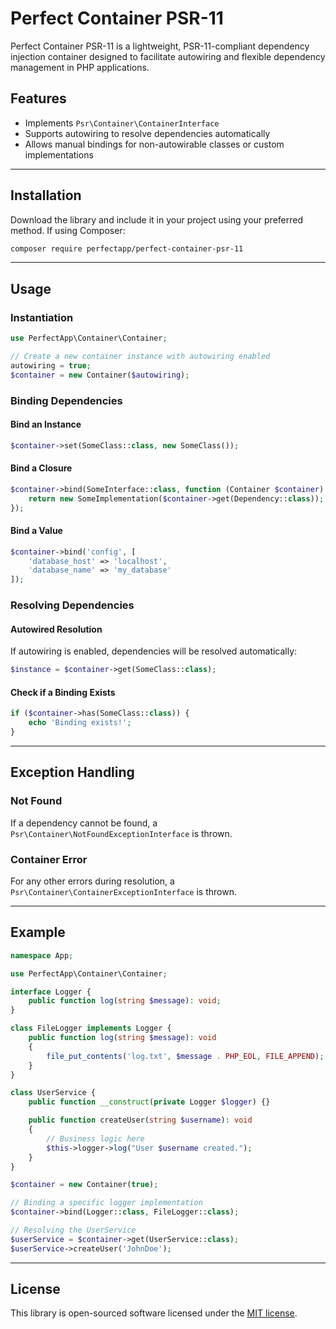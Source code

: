 # Perfect Container PSR-11

Perfect Container PSR-11 is a lightweight, PSR-11-compliant dependency injection container designed to facilitate autowiring and flexible dependency management in PHP applications.

## Features

- Implements `Psr\Container\ContainerInterface`
- Supports autowiring to resolve dependencies automatically
- Allows manual bindings for non-autowirable classes or custom implementations

---

## Installation

Download the library and include it in your project using your preferred method. If using Composer:

```bash
composer require perfectapp/perfect-container-psr-11
```

---

## Usage

### Instantiation

```php
use PerfectApp\Container\Container;

// Create a new container instance with autowiring enabled
autowiring = true;
$container = new Container($autowiring);
```

### Binding Dependencies

#### Bind an Instance

```php
$container->set(SomeClass::class, new SomeClass());
```

#### Bind a Closure

```php
$container->bind(SomeInterface::class, function (Container $container) {
    return new SomeImplementation($container->get(Dependency::class));
});
```

#### Bind a Value

```php
$container->bind('config', [
    'database_host' => 'localhost',
    'database_name' => 'my_database'
]);
```

### Resolving Dependencies

#### Autowired Resolution

If autowiring is enabled, dependencies will be resolved automatically:

```php
$instance = $container->get(SomeClass::class);
```

#### Check if a Binding Exists

```php
if ($container->has(SomeClass::class)) {
    echo 'Binding exists!';
}
```

---

## Exception Handling

### Not Found

If a dependency cannot be found, a `Psr\Container\NotFoundExceptionInterface` is thrown.

### Container Error

For any other errors during resolution, a `Psr\Container\ContainerExceptionInterface` is thrown.

---

## Example

```php
namespace App;

use PerfectApp\Container\Container;

interface Logger {
    public function log(string $message): void;
}

class FileLogger implements Logger {
    public function log(string $message): void
    {
        file_put_contents('log.txt', $message . PHP_EOL, FILE_APPEND);
    }
}

class UserService {
    public function __construct(private Logger $logger) {}

    public function createUser(string $username): void
    {
        // Business logic here
        $this->logger->log("User $username created.");
    }
}

$container = new Container(true);

// Binding a specific logger implementation
$container->bind(Logger::class, FileLogger::class);

// Resolving the UserService
$userService = $container->get(UserService::class);
$userService->createUser('JohnDoe');
```

---

## License

This library is open-sourced software licensed under the [MIT license](LICENSE).
